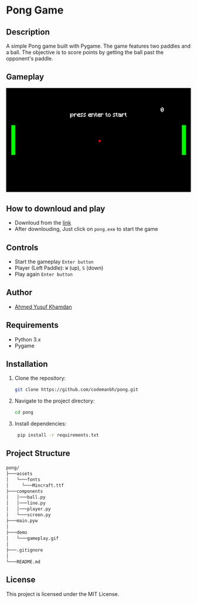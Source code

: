 # Pong Game

## Description

A simple Pong game built with Pygame. The game features two paddles and a ball. The objective is to score points by getting the ball past the opponent's paddle.

## Gameplay
![](demo/gameplay.gif)


## How to downloud and play

- Downloud from the [link](https://github.com/codemanbh/pong)
- After downlouding, Just click on `pong.exe` to start the game

## Controls

- Start the gameplay `Enter button`
- Player (Left Paddle): `W` (up), `S` (down)
- Play again `Enter button`

## Author

- [Ahmed Yusuf Khamdan](https://github.com/codemanbh)

## Requirements

- Python 3.x
- Pygame

## Installation

1. Clone the repository:
   ```sh
   git clone https://github.com/codemanbh/pong.git
   ```
2. Navigate to the project directory:
   ```sh
   cd pong
   ```
3. Install dependencies:
   ```sh
    pip install -r requirements.txt
   ```

## Project Structure

```
pong/
├───assets
│   └───fonts
│     └───Mincraft.ttf
├───components
│   │───ball.py
│   │───line.py
│   │───player.py
│   └───screen.py
├───main.pyw
│ 
├───demo
│   └───gameplay.gif
│
├───.gitignore
│
└───README.md
```

## License

This project is licensed under the MIT License.


